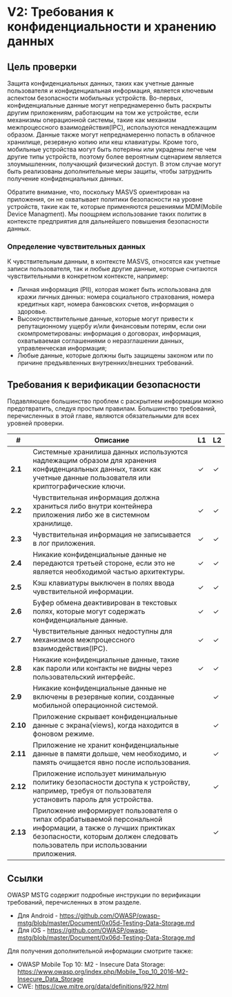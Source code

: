 # V2: Требования к конфиденциальности и хранению данных

## Цель проверки

Защита конфиденциальных данных, таких как учетные данные пользователя и конфиденциальная информация, является ключевым аспектом безопасности мобильных устройств. Во-первых, конфиденциальные данные могут непреднамеренно быть раскрыты другим приложениям, работающим на том же устройстве, если механизмы операционной системы, такие как механизм межпроцессного взаимодействия(IPC), используются ненадлежащим образом. Данные также могут непреднамеренно попасть в облачное хранилище, резервную копию или кеш клавиатуры. Кроме того, мобильные устройства могут быть потеряны или украдены легче чем другие типы устройств, поэтому более вероятным сценарием является злоумышленник, получающий физический доступ. В этом случае могут быть реализованы дополнительные меры защиты, чтобы затруднить получение конфиденциальных данных.

Обратите внимание, что, поскольку MASVS ориентирован на приложения, он не охватывает политики безопасности на уровне устройств, такие как те, которые применяются решениями MDM(Mobile Device Managment). Мы поощряем использование таких политик в контексте предприятия для дальнейшего повышения безопасности данных.

### Определение чувствительных данных

К чувствительным данным, в контексте MASVS, относятся как учетные записи пользователя, так и  любые другие данные, которые считаются чувствительными в конкретном контексте, например:

- Личная информация (PII), которая может быть использована для кражи личных данных: номера социального страхования, номера кредитных карт, номера банковских счетов, информация о здоровье.
- Высокочувствительные данные, которые могут привести к репутационному ущербу и/или финансовым потерям, если они скомпрометированы: информация о договорах, информация, охватываемая соглашениями о неразглашении данных, управленческая информация;
- Любые данные, которые должны быть защищены законом или по причине предъявленных внутренних/внешних требований.

## Требования к верификации безопасности

Подавляющее большинство проблем с раскрытием информации можно предотвратить, следуя простым правилам. Большинство требований, перечисленных в этой главе, являются обязательными для всех уровней проверки.

| # | Описание | L1 | L2 |
| --- | --- | --- | --- |
| **2.1** | Системные хранилиша данных используются надлежащим образом для хранения конфиденциальных данных, таких как учетные данные пользователя или криптографические ключи. | ✓ | ✓ |
| **2.2** | Чувствительная информация должна храниться либо внутри контейнера приложения либо же в системном хранилище. | ✓ | ✓ |
| **2.3** | Чувствительная информация не записывается в лог приложения. | ✓ | ✓ |
| **2.4** | Никакие конфиденциальные данные не передаются третьей стороне, если это не является необходимой частью архитектуры. | ✓ | ✓ |
| **2.5** | Кэш клавиатуры выключен в полях ввода чувствительной информации. | ✓ | ✓ |
| **2.6** | Буфер обмена деактивирован в текстовых полях, которые могут содержать конфиденциальные данные. | ✓ | ✓ |
| **2.7** | Чувствительные данных недоступны для механизмов межпроцессного взаимодействия(IPC). | ✓ | ✓ |
| **2.8** | Никакие конфиденциальные данные, такие как пароли или контакты не видны через пользовательский интерфейс. | ✓ | ✓ |
| **2.9** | Никакие конфиденциальные данные не включены в резервные копии, созданные мобильной операционной системой. |   | ✓ |
| **2.10** | Приложение скрывает конфиденциальные данные с экрана(views), когда находится в фоновом режиме. |  | ✓ |
| **2.11** | Приложение не хранит конфиденциальные данные в памяти дольше, чем необходимо, и память очищается явно после использования. |  | ✓ |
| **2.12** | Приложение использует минимальную политику безопасности доступа к устройству, например, требуя от пользователя установить пароль для устройства. |  | ✓ |
| **2.13** | Приложение информирует пользователя о типах обрабатываемой персональной информации, а также о лучших приктиках безопасности, которым должен следовать пользователь при использовании приложения. |  | ✓ |

## Ссылки

OWASP MSTG содержит подробные инструкции по верификации требований, перечисленных в этом разделе.

- Для Android - https://github.com/OWASP/owasp-mstg/blob/master/Document/0x05d-Testing-Data-Storage.md
- Для iOS - https://github.com/OWASP/owasp-mstg/blob/master/Document/0x06d-Testing-Data-Storage.md

Для получения дополнительной информации смотрите также:

- OWASP Mobile Top 10: M2  - Insecure Data Storage: https://www.owasp.org/index.php/Mobile_Top_10_2016-M2-Insecure_Data_Storage
- CWE: https://cwe.mitre.org/data/definitions/922.html
